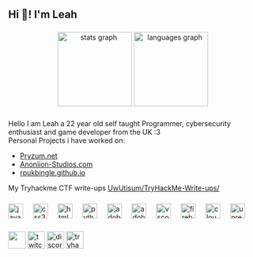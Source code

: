 <h2 align="left">Hi 👋! I'm Leah</h2>

###

<div align="center">
  <img src="https://github-readme-stats.vercel.app/api?username=uwutisum&hide_title=false&hide_rank=false&show_icons=true&include_all_commits=true&count_private=true&disable_animations=false&theme=dracula&hide_border=false" height="150" alt="stats graph"/>
  <img src="https://github-readme-stats.vercel.app/api/top-langs?username=uwutisum&locale=en&hide_title=false&layout=compact&card_width=320&langs_count=5&theme=dracula&hide_border=false" height="150" alt="languages graph"  />
</div>

###

<p align="left">Hello I am Leah a 22 year old self taught Programmer, cybersecurity enthusiast and game developer from the UK :3 <br> Personal Projects i have worked on:</p>
<ul>
  <li><a href="https://pryzum.net">Pryzum.net</a></li>
  <li><a href="https://anoniion-studios.com">Anoniion-Studios.com</a></li>
  <li><a href="https://rpukbingle.github.io">rpukbingle.github.io</a></li>
</ul>
My Tryhackme CTF write-ups <a href="https://github.com/UwUtisum/TryHackMe-Write-ups/">UwUtisum/TryHackMe-Write-ups/</a>

###

<div align="left">
  <img src="https://cdn.jsdelivr.net/gh/devicons/devicon/icons/javascript/javascript-original.svg" height="30" alt="javascript logo"  />
  <img width="12" />
  <img src="https://cdn.simpleicons.org/css3/1572B6" height="30" alt="css3 logo"  />
  <img width="12" />
  <img src="https://cdn.jsdelivr.net/gh/devicons/devicon/icons/html5/html5-original.svg" height="30" alt="html5 logo"  />
  <img width="12" />
  <img src="https://cdn.jsdelivr.net/gh/devicons/devicon/icons/python/python-original.svg" height="30" alt="python logo"  />
  <img width="12" />
  <img src="https://cdn.simpleicons.org/adobeaftereffects/9999FF" height="30" alt="adobeaftereffects logo"  />
  <img width="12" />
  <img src="https://cdn.simpleicons.org/adobephotoshop/31A8FF" height="30" alt="adobephotoshop logo"  />
  <img width="12" />
  <img src="https://cdn.jsdelivr.net/gh/devicons/devicon/icons/vscode/vscode-original.svg" height="30" alt="vscode logo"  />
  <img width="12" />
  <img src="https://cdn.jsdelivr.net/gh/devicons/devicon/icons/firebase/firebase-plain.svg" height="30" alt="firebase logo"  />
  <img width="12" />
  <img src="https://cdn.simpleicons.org/cloudflare/F38020" height="30" alt="cloudflare logo"  />
  <img width="12" />
  <img src="https://cdn.jsdelivr.net/gh/devicons/devicon/icons/unrealengine/unrealengine-original.svg" height="30" alt="unrealengine logo"  />
</div>

###

<div align="left">
  <img height="35" id="preview" src="https://komarev.com/ghpvc/?username=UwUtisum&color=grey">
  <a href="https://www.twitch.tv/uwutisum" target="_blank">  <img src="https://img.shields.io/static/v1?message=Twitch&logo=twitch&label=&color=9146FF&logoColor=white&labelColor=&style=for-the-badge" height="35" alt="twitch logo"/></a>
  <a href="https://discord.com/users/529305973576171561" target="_blank">  <img src="https://img.shields.io/static/v1?message=Discord&logo=discord&label=&color=7289DA&logoColor=white&labelColor=&style=for-the-badge" height="35" alt="discord logo"/></a>
  <a href="https://tryhackme.com/p/UwUtisum" target="_blank">  <img src="https://img.shields.io/static/v1?message=TryHackMe&logo=tryhackme&label=&color=88cc14&logoColor=black&labelColor=&style=for-the-badge" height="35" alt="tryhackme logo"/></a>
</div>
